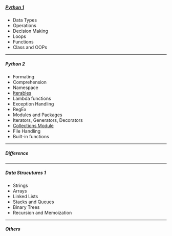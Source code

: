 ##### [Python 1](https://github.com/kishorchannal/Python/blob/main/All%20Files/Python%201.ipynb)
* Data Types
* Operations
* Decision Making
* Loops
* Functions
* Class and OOPs
----
##### Python 2
* Formating
* Comprehension
* Namespace
* [Iterables](https://www.pythonlikeyoumeanit.com/Module2_EssentialsOfPython/Iterables.html)
* Lambda functions
* Exception Handling
* RegEx
* Modules and Packages
* Iterators, Generators, Decorators
* [Collections Module](https://github.com/kishorchannal/Python/blob/main/All%20Files/collections_module.ipynb)
* File Handling
* Built-in functions
--- 
##### Difference
--- 
##### Data Strucutures 1

* Strings
* Arrays
* Linked Lists
* Stacks and Queues
* Binary Trees
* Recursion and Memoization

--- 
##### Others
